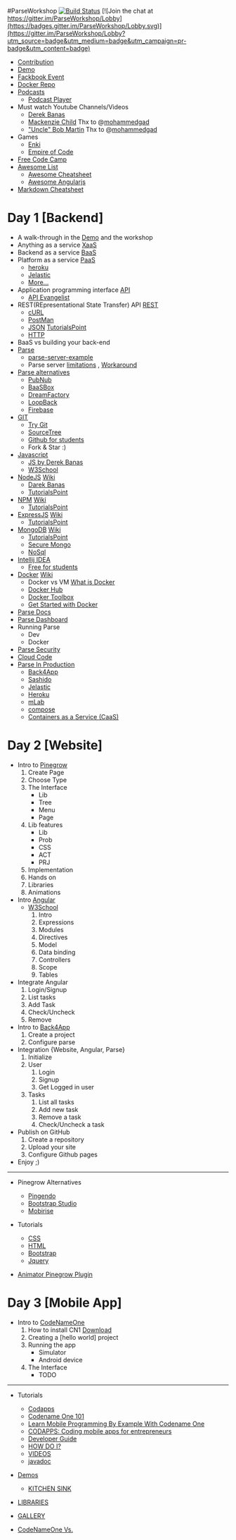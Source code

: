 #ParseWorkshop [![Build Status](https://api.travis-ci.org/ahmedengu/ParseWorkshop.svg?branch=master)](https://travis-ci.org/ahmedengu/ParseWorkshop) [![Join the chat at https://gitter.im/ParseWorkshop/Lobby](https://badges.gitter.im/ParseWorkshop/Lobby.svg)](https://gitter.im/ParseWorkshop/Lobby?utm_source=badge&utm_medium=badge&utm_campaign=pr-badge&utm_content=badge)

* [Contribution](CONTRIBUTING.md)
* [Demo](https://ahmedengu.github.io/ParseWorkshop/)
* [Fackbook Event](https://www.facebook.com/events/1768807240073504/)
* [Docker Repo](https://hub.docker.com/r/ahmedengu/parseworkshop/)
* [Podcasts](https://player.fm/ahmedengu/fm)
    * [Podcast Player](https://play.google.com/store/apps/details?id=fm.player&hl=en)
* Must watch Youtube Channels/Videos
    * [Derek Banas](https://www.youtube.com/channel/UCwRXb5dUK4cvsHbx-rGzSgw)
    * [Mackenzie Child](https://www.youtube.com/user/mackenziechild) Thx to @[mohammedgad](https://github.com/mohammedgad)
    * ["Uncle" Bob Martin](https://www.youtube.com/watch?v=QHnLmvDxGTY) Thx to @[mohammedgad](https://github.com/mohammedgad)
* Games
    * [Enki](https://enki.com)
    * [Empire of Code](https://empireofcode.com)
* [Free Code Camp](https://www.freecodecamp.com)
* [Awesome List](https://github.com/sindresorhus/awesome)
    * [Awesome Cheatsheet](https://github.com/detailyang/awesome-cheatsheet)
    * [Awesome Angularjs](https://github.com/gianarb/awesome-angularjs)
* [Markdown Cheatsheet](https://github.com/adam-p/markdown-here/wiki/Markdown-Cheatsheet)

# Day 1 [Backend]

* A walk-through in the [Demo](https://ahmedengu.github.io/ParseWorkshop/) and the workshop
* Anything as a service [XaaS](http://searchcloudcomputing.techtarget.com/definition/XaaS-anything-as-a-service)
* Backend as a service [BaaS](https://en.wikipedia.org/wiki/Mobile_backend_as_a_service)
* Platform as a service [PaaS](https://en.wikipedia.org/wiki/Platform_as_a_service)
    * [heroku](https://www.heroku.com/)
    * [Jelastic](https://jelastic.cloud)
    * [More...](https://www.g2crowd.com/categories/platform-as-a-service-paas)
* Application programming interface [API](https://en.wikipedia.org/wiki/Application_programming_interface)
    * [API Evangelist](http://apievangelist.com)
* REST(REpresentational State Transfer) API [REST](https://en.wikipedia.org/wiki/Representational_state_transfer)
    * [cURL](https://curl.haxx.se)
    * [PostMan](https://chrome.google.com/webstore/detail/postman/fhbjgbiflinjbdggehcddcbncdddomop?hl=en)
    * [JSON](https://en.wikipedia.org/wiki/JSON) [TutorialsPoint](http://www.tutorialspoint.com/json/)
    * [HTTP](https://en.wikipedia.org/wiki/Hypertext_Transfer_Protocol)
* BaaS vs building your back-end
* [Parse](http://parseplatform.github.io)
    * [parse-server-example](https://github.com/ParsePlatform/parse-server-example)
    * Parse server [limitations](https://github.com/ParsePlatform/parse-server/wiki/Compatibility-with-Hosted-Parse) , [Workaround](http://blog.back4app.com/2016/04/06/parse-open-source-workarounds/)
* [Parse alternatives](https://github.com/relatedcode/ParseAlternatives)
    * [PubNub](https://www.pubnub.com)
    * [BaaSBox](http://www.baasbox.com/)
    * [DreamFactory](https://www.dreamfactory.com/)
    * [LoopBack](http://loopback.io/)
    * [Firebase](https://firebase.google.com)
* [GIT](https://git-scm.com/)
    * [Try Git](https://try.github.io/levels/1/challenges/1)
    * [SourceTree](https://www.sourcetreeapp.com)
    * [Github for students](https://education.github.com)
    * Fork & Star :)
* [Javascript](https://en.wikipedia.org/wiki/JavaScript)
    * [JS by Derek Banas](https://www.youtube.com/playlist?list=PLBA965A22D89CF13B)
    * [W3School](http://www.w3schools.com/js/)
* [NodeJS](https://nodejs.org/en/) [Wiki](https://en.wikipedia.org/wiki/Node.js)
    * [Darek Banas](https://www.youtube.com/playlist?list=PLGLfVvz_LVvSpxyVx5XcprEgvhJ1BzruD)
    * [TutorialsPoint](http://www.tutorialspoint.com/nodejs/)
* [NPM](https://www.npmjs.com) [Wiki](https://en.wikipedia.org/wiki/Npm_(software))
    * [TutorialsPoint](https://www.tutorialspoint.com/nodejs/nodejs_npm.htm)
* [ExpressJS](http://expressjs.com) [Wiki](https://en.wikipedia.org/wiki/Express.js)
    * [TutorialsPoint](https://www.tutorialspoint.com/expressjs/index.htm)
* [MongoDB](https://www.mongodb.com) [Wiki](https://en.wikipedia.org/wiki/MongoDB)
    * [TutorialsPoint](https://www.tutorialspoint.com/mongodb/)
    * [Secure Mongo](http://tgrall.github.io/blog/2015/02/04/introduction-to-mongodb-security/)
    * [NoSql](https://en.wikipedia.org/wiki/NoSQL)
* [Intellij IDEA](https://www.jetbrains.com/idea/)
    * [Free for students](https://www.jetbrains.com/student/)
* [Docker](https://www.docker.com) [Wiki](https://en.wikipedia.org/wiki/Docker_(software))
    * Docker vs VM [What is Docker](https://www.docker.com/what-docker)
    * [Docker Hub](https://hub.docker.com)
    * [Docker Toolbox](https://www.docker.com/products/docker-toolbox)
    * [Get Started with Docker](https://docs.docker.com/engine/getstarted/)
* [Parse Docs](https://parseplatform.github.io)
* [Parse Dashboard](https://github.com/ParsePlatform/parse-dashboard)
* Running Parse
    * Dev
    * Docker
* [Parse Security](http://parseplatform.github.io/docs/js/guide/#class-level-permissions)
* [Cloud Code](http://parseplatform.github.io/docs/cloudcode/guide/)
* [Parse In Production](https://github.com/ParsePlatform/parse-server#parse-server-sample-application)
    * [Back4App](https://www.back4app.com/)
    * [Sashido](https://www.sashido.io)
    * [Jelastic](https://jelastic.cloud)
    * [Heroku](https://www.heroku.com/)
    * [mLab](https://mlab.com)
    * [compose](https://www.compose.com/mongodb)
    * [Containers as a Service (CaaS)](http://searchitoperations.techtarget.com/definition/Containers-as-a-Service-CaaS)

# Day 2 [Website]

* Intro to [Pinegrow](https://pinegrow.com)
    1. Create Page
    2. Choose Type
    3. The Interface
        * Lib 
        * Tree
        * Menu
        * Page
    4. Lib features
        * Lib
        * Prob
        * CSS
        * ACT
        * PRJ
    5. Implementation
    6. Hands on
    7. Libraries 
    8. Animations 
* Intro [Angular](https://angularjs.org)
    * [W3School](http://www.w3schools.com/angular/)
        1. Intro
        2. Expressions
        3. Modules
        4. Directives
        5. Model
        6. Data binding
        7. Controllers
        8. Scope
        9. Tables
* Integrate Angular
    1. Login/Signup
    2. List tasks
    3. Add Task
    4. Check/Uncheck
    5. Remove
* Intro to [Back4App](https://www.back4app.com/)
    1. Create a project
    2. Configure parse
* Integration {Website, Angular, Parse}
    1. Initialize
    2. User
        1. Login
        2. Signup
        3. Get Logged in user
    3. Tasks
        1. List all tasks
        2. Add new task
        3. Remove a task
        4. Check/Uncheck a task
* Publish on GitHub
    1. Create a repository
    2. Upload your site
    3. Configure Github pages
* Enjoy ;)

___
* Pinegrow Alternatives
    * [Pingendo](http://pingendo.com)
    * [Bootstrap Studio](https://bootstrapstudio.io)
    * [Mobirise](https://mobirise.com)
* Tutorials
    * [CSS](http://www.w3schools.com/css/)
    * [HTML](http://www.w3schools.com/html/)
    * [Bootstrap](http://www.w3schools.com/bootstrap/)
    * [Jquery](http://www.w3schools.com/jquery/)

* [Animator Pinegrow Plugin](https://github.com/MhdAljuboori/AnimatorPinegrowPlugin)


# Day 3 [Mobile App]

* Intro to [CodeNameOne](https://www.codenameone.com)
    1. How to install CN1 [Download](https://www.codenameone.com/download.html)
    2. Creating a [hello world] project
    3. Running the app 
        * Simulator
        * Android device
    4. The Interface
        * TODO

___

* Tutorials
    * [Codapps](http://www.codapps.io)
    * [Codename One 101](https://www.udemy.com/codenameone101/)
    * [Learn Mobile Programming By Example With Codename One](https://www.udemy.com/learn-mobile-programming-by-example-with-codename-one/)
    * [CODAPPS: Coding mobile apps for entrepreneurs](https://www.coursera.org/learn/codapps/)
    * [Developer Guide ](https://www.codenameone.com/manual/)
    * [HOW DO I?](https://www.codenameone.com/how-do-i.html)
    * [VIDEOS](https://www.codenameone.com/videos.html)
    * [javadoc](https://www.codenameone.com/javadoc/index.html)

* [Demos](https://www.codenameone.com/demos.html)
    * [KITCHEN SINK](https://www.codenameone.com/demos-KitchenSink.html)
* [LIBRARIES](https://www.codenameone.com/cn1libs.html)
* [GALLERY](https://www.codenameone.com/gallery.html)

* [CodeNameOne Vs.](https://www.codenameone.com/compare.html)